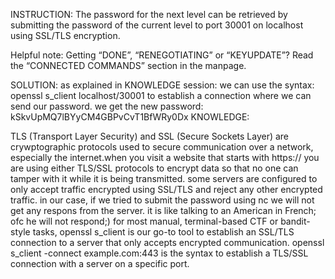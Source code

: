 INSTRUCTION:
The password for the next level can be retrieved by submitting the password of the current level to port 30001 on localhost using SSL/TLS encryption.

Helpful note: Getting “DONE”, “RENEGOTIATING” or “KEYUPDATE”? Read the “CONNECTED COMMANDS” section in the manpage.

SOLUTION:
as explained in KNOWLEDGE session:
we can use the syntax:
openssl s_client localhost/30001 to establish a connection where we can send our password.
we get the new password: 
kSkvUpMQ7lBYyCM4GBPvCvT1BfWRy0Dx
KNOWLEDGE:

TLS (Transport Layer Security) and SSL (Secure Sockets Layer) are crywptographic protocols used to secure communication over a network, especially the internet.when you visit a website that starts with https:// you are using either TLS/SSL protocols to encrypt data so that no one can tamper with it while it is being transmitted. 
some servers are configured to only accept traffic encrypted using SSL/TLS and reject any other encrypted traffic. in our case, if we tried to submit the password using nc we will not get any respons from the server. it is like talking to an American in French; ofc he will not respond;)
for most manual, terminal-based CTF or bandit-style tasks, openssl s_client is our go-to tool to establish an SSL/TLS connection to a server that only accepts encrypted communication.
openssl s_client -connect example.com:443
is the syntax to establish a TLS/SSL connection with a server on a specific port.

